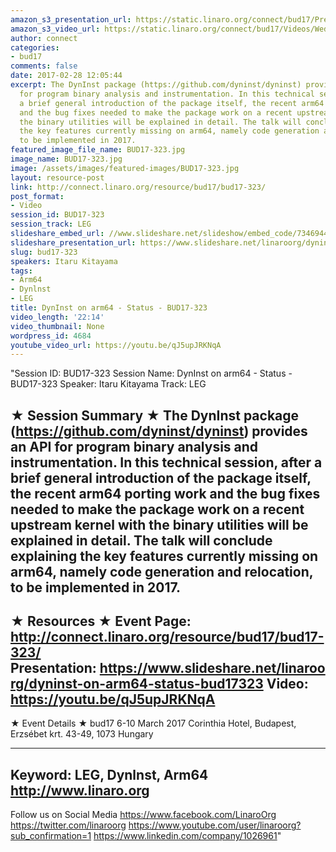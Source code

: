 ```yaml
---
amazon_s3_presentation_url: https://static.linaro.org/connect/bud17/Presentations/BUD17-323%20-%20DynInst%20on%20arm64%20%E2%80%93%20Status.pdf
amazon_s3_video_url: https://static.linaro.org/connect/bud17/Videos/Wednesday/BUD17-323%20DynInst%20on%20Arm64%20-%20Status.mp4
author: connect
categories:
- bud17
comments: false
date: 2017-02-28 12:05:44
excerpt: The DynInst package (https://github.com/dyninst/dyninst) provides an API
  for program binary analysis and instrumentation. In this technical session, after
  a brief general introduction of the package itself, the recent arm64 porting work
  and the bug fixes needed to make the package work on a recent upstream kernel with
  the binary utilities will be explained in detail. The talk will conclude explaining
  the key features currently missing on arm64, namely code generation and relocation,
  to be implemented in 2017.
featured_image_file_name: BUD17-323.jpg
image_name: BUD17-323.jpg
image: /assets/images/featured-images/BUD17-323.jpg
layout: resource-post
link: http://connect.linaro.org/resource/bud17/bud17-323/
post_format:
- Video
session_id: BUD17-323
session_track: LEG
slideshare_embed_url: //www.slideshare.net/slideshow/embed_code/73469445
slideshare_presentation_url: https://www.slideshare.net/linaroorg/dyninst-on-arm64-status-bud17323
slug: bud17-323
speakers: Itaru Kitayama
tags:
- Arm64
- Dynlnst
- LEG
title: DynInst on arm64 - Status - BUD17-323
video_length: '22:14'
video_thumbnail: None
wordpress_id: 4684
youtube_video_url: https://youtu.be/qJ5upJRKNqA
---
```


"Session ID: BUD17-323
Session Name: DynInst on arm64 - Status - BUD17-323
Speaker: Itaru Kitayama
Track: LEG

★ Session Summary ★
The DynInst package (https://github.com/dyninst/dyninst) provides an API for program binary analysis and instrumentation. In this technical session, after a brief general introduction of the package itself, the recent arm64 porting work and the bug fixes needed to make the package work on a recent upstream kernel with the binary utilities will be explained in detail. The talk will conclude explaining the key features currently missing on arm64, namely code generation and relocation, to be implemented in 2017.
---------------------------------------------------
★ Resources ★
Event Page: http://connect.linaro.org/resource/bud17/bud17-323/
Presentation: https://www.slideshare.net/linaroorg/dyninst-on-arm64-status-bud17323
Video: https://youtu.be/qJ5upJRKNqA
---------------------------------------------------

★ Event Details ★
bud17
6-10 March 2017
Corinthia Hotel, Budapest,
Erzsébet krt. 43-49,
1073 Hungary

---------------------------------------------------
Keyword: LEG, Dynlnst, Arm64
http://www.linaro.org
---------------------------------------------------
Follow us on Social Media
https://www.facebook.com/LinaroOrg
https://twitter.com/linaroorg
https://www.youtube.com/user/linaroorg?sub_confirmation=1
https://www.linkedin.com/company/1026961"

